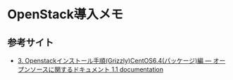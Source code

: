 # OpenStack導入メモ

## 参考サイト

- [3. Openstackインストール手順(Grizzly)CentOS6.4(パッケージ)編 —
オープンソースに関するドキュメント 1.1
documentation](http://oss.fulltrust.co.jp/doc/openstack_grizzly_centos64_yum/)

